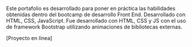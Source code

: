 Este portafolio es desarrollado para poner en práctica las habilidades obtenidas dentro del bootcamp de desarrollo Front End. Desarrollado con HTML, CSS, JavaScript.
Fue desarrollado con HTML, CSS y JS con el uso de framework Bootstrap utilizando animaciones de bibliotecas externas.

[Proyecto en línea] 